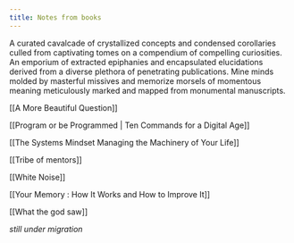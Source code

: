 ```yaml
---
title: Notes from books 
---
```

A curated cavalcade of crystallized concepts and condensed corollaries culled from captivating tomes on a compendium of compelling curiosities. An emporium of extracted epiphanies and encapsulated elucidations derived from a diverse plethora of penetrating publications. Mine minds molded by masterful missives and memorize morsels of momentous meaning meticulously marked and mapped from monumental manuscripts.

[[A More Beautiful Question]]

[[Program or be Programmed | Ten Commands for a Digital Age]]

[[The Systems Mindset Managing the Machinery of Your Life]]

[[Tribe of mentors]]

[[White Noise]]

[[Your Memory : How It Works and How to Improve It]]

[[What the god saw]]


_still under migration_ 
